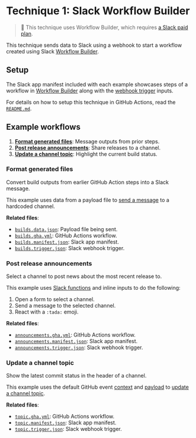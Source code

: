 # Technique 1: Slack Workflow Builder

> :memo: This technique uses Workflow Builder, which requires [a Slack paid plan][plans].

This technique sends data to Slack using a webhook to start a workflow created
using Slack [Workflow Builder][wfb].

## Setup

The Slack app manifest included with each example showcases steps of a workflow
in [Workflow Builder][wfb] along with the [webhook trigger][triggers] inputs.

For details on how to setup this technique in GitHub Actions, read the
[`README.md`][setup].

## Example workflows

1. [**Format generated files**](#format-generated-files): Message outputs from
   prior steps.
2. [**Post release announcements**](#post-release-announcements): Share releases
   to a channel.
3. [**Update a channel topic**](#update-a-channel-topic): Highlight the current
   build status.

### Format generated files

Convert build outputs from earlier GitHub Action steps into a Slack message.

This example uses data from a payload file to [send a message][send_message] to
a hardcoded channel.

**Related files**:

- [`builds.data.json`](./builds.data.json): Payload file being sent.
- [`builds.gha.yml`](./builds.gha.yml): GitHub Actions workflow.
- [`builds.manifest.json`](./builds.manifest.json): Slack app manifest.
- [`builds.trigger.json`](./builds.trigger.json): Slack webhook trigger.

### Post release announcements

Select a channel to post news about the most recent release to.

This example uses [Slack functions][functions] and inline inputs to do the
following:

1. Open a form to select a channel.
2. Send a message to the selected channel.
3. React with a `:tada:` emoji.

**Related files**:

- [`announcements.gha.yml`](./announcements.gha.yml): GitHub Actions workflow.
- [`announcements.manifest.json`](./announcements.manifest.json): Slack app
  manifest.
- [`announcements.trigger.json`](./announcements.trigger.json): Slack webhook
  trigger.

### Update a channel topic

Show the latest commit status in the header of a channel.

This example uses the default GitHub event [context][event-context] and
[payload][event-payload] to [update a channel topic][update_channel_topic].

**Related files**:

- [`topic.gha.yml`](./topic.gha.yml): GitHub Actions workflow.
- [`topic.manifest.json`](./topic.manifest.json): Slack app manifest.
- [`topic.trigger.json`](./topic.trigger.json): Slack webhook trigger.

[event-context]: https://github.com/actions/toolkit/blob/main/packages/github/src/context.ts#L6
[event-payload]: https://docs.github.com/en/webhooks/webhook-events-and-payloads
[functions]: https://api.slack.com/automation/functions
[giphy]: https://giphy.com
[send_message]: https://api.slack.com/reference/functions/send_message
[plans]: https://slack.com/pricing
[setup]: https://github.com/slackapi/slack-github-action/blob/main/README.md#technique-1-slack-workflow-builder
[triggers]: https://api.slack.com/automation/triggers/webhook
[update_channel_topic]: https://api.slack.com/reference/functions/update_channel_topic
[wfb]: https://slack.com/features/workflow-automation
